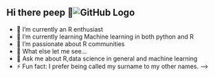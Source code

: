 ## Hi there peep 🤗![GitHub Logo](https://www.google.com/url?sa=i&url=https%3A%2F%2Fgithub.com%2Flogos&psig=AOvVaw28wO8t5Nh6ZhhOCUpBEapS&ust=1613123572799000&source=images&cd=vfe&ved=0CAIQjRxqFwoTCMiPgcXH4e4CFQAAAAAdAAAAABAD)
- 🔭 I’m currently an R enthusiast
- 🌱 I’m currently learning Machine learning in both python and R
- 👯 I’m passionate about R communities 
- 🤔 What else let me see...
- 💬 Ask me about R,data science in general and machine learning
- ⚡ Fun fact: I prefer being called my surname to my other names.
-->

